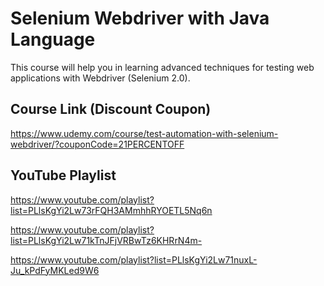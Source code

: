 # Selenium Webdriver with Java Language

This course will help you in learning advanced techniques for testing web applications with Webdriver (Selenium 2.0).

## Course Link (Discount Coupon)

https://www.udemy.com/course/test-automation-with-selenium-webdriver/?couponCode=21PERCENTOFF

## YouTube Playlist

https://www.youtube.com/playlist?list=PLlsKgYi2Lw73rFQH3AMmhhRYOETL5Nq6n

https://www.youtube.com/playlist?list=PLlsKgYi2Lw71kTnJFjVRBwTz6KHRrN4m-

https://www.youtube.com/playlist?list=PLlsKgYi2Lw71nuxL-Ju_kPdFyMKLed9W6
